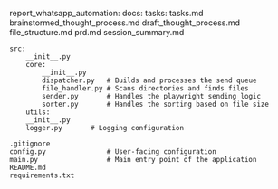 report_whatsapp_automation:
    docs:
        tasks:
            tasks.md
        brainstormed_thought_process.md
        draft_thought_process.md
        file_structure.md
        prd.md
        session_summary.md

    src:
        __init__.py
        core:
            __init__.py
            dispatcher.py   # Builds and processes the send queue
            file_handler.py # Scans directories and finds files
            sender.py       # Handles the playwright sending logic
            sorter.py       # Handles the sorting based on file size
        utils:
        __init__.py
        logger.py       # Logging configuration

    .gitignore
    config.py               # User-facing configuration
    main.py                 # Main entry point of the application
    README.md
    requirements.txt
